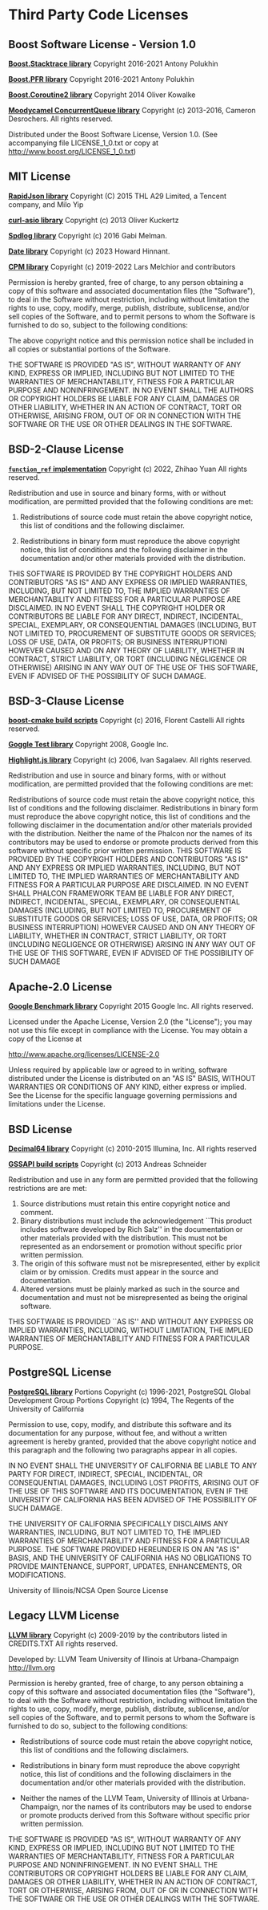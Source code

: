 # Third Party Code Licenses

## Boost Software License - Version 1.0

**[Boost.Stacktrace library](https://github.com/boostorg/stacktrace)**
Copyright 2016-2021 Antony Polukhin

**[Boost.PFR library](https://github.com/boostorg/pfr/)**
Copyright 2016-2021 Antony Polukhin

**[Boost.Coroutine2 library](https://github.com/boostorg/coroutine2)**
Copyright 2014 Oliver Kowalke

**[Moodycamel ConcurrentQueue library](https://github.com/cameron314/concurrentqueue/)**
Copyright (c) 2013-2016, Cameron Desrochers. All rights reserved.

Distributed under the Boost Software License, Version 1.0. (See accompanying
file LICENSE_1_0.txt or copy at http://www.boost.org/LICENSE_1_0.txt)

## MIT License

**[RapidJson library](https://github.com/Tencent/rapidjson/)**
Copyright (C) 2015 THL A29 Limited, a Tencent company, and Milo Yip

**[curl-asio library](https://github.com/mologie/curl-asio)**
Copyright (c) 2013 Oliver Kuckertz

**[Spdlog  library](https://github.com/gabime/spdlog)**
Copyright (c) 2016 Gabi Melman.

**[Date library](https://github.com/HowardHinnant/date)**
Copyright (c) 2023 Howard Hinnant.

**[CPM library](https://github.com/cpm-cmake/CPM.cmake)**
Copyright (c) 2019-2022 Lars Melchior and contributors

Permission is hereby granted, free of charge, to any person obtaining a copy of this software and associated documentation files (the "Software"), to deal in the Software without restriction, including without limitation the rights to use, copy, modify, merge, publish, distribute, sublicense, and/or sell copies of the Software, and to permit persons to whom the Software is furnished to do so, subject to the following conditions:

The above copyright notice and this permission notice shall be included in all copies or substantial portions of the Software.

THE SOFTWARE IS PROVIDED "AS IS", WITHOUT WARRANTY OF ANY KIND, EXPRESS OR IMPLIED, INCLUDING BUT NOT LIMITED TO THE WARRANTIES OF MERCHANTABILITY, FITNESS FOR A PARTICULAR PURPOSE AND NONINFRINGEMENT. IN NO EVENT SHALL THE AUTHORS OR COPYRIGHT HOLDERS BE LIABLE FOR ANY CLAIM, DAMAGES OR OTHER LIABILITY, WHETHER IN AN ACTION OF CONTRACT, TORT OR OTHERWISE, ARISING FROM, OUT OF OR IN CONNECTION WITH THE SOFTWARE OR THE USE OR OTHER DEALINGS IN THE SOFTWARE.

## BSD-2-Clause License

**[`function_ref` implementation](https://github.com/zhihaoy/nontype_functional)**
Copyright (c) 2022, Zhihao Yuan
All rights reserved.

Redistribution and use in source and binary forms, with or without
modification, are permitted provided that the following conditions are met:

1. Redistributions of source code must retain the above copyright notice, this
   list of conditions and the following disclaimer.

2. Redistributions in binary form must reproduce the above copyright notice,
   this list of conditions and the following disclaimer in the documentation
   and/or other materials provided with the distribution.

THIS SOFTWARE IS PROVIDED BY THE COPYRIGHT HOLDERS AND CONTRIBUTORS "AS IS"
AND ANY EXPRESS OR IMPLIED WARRANTIES, INCLUDING, BUT NOT LIMITED TO, THE
IMPLIED WARRANTIES OF MERCHANTABILITY AND FITNESS FOR A PARTICULAR PURPOSE ARE
DISCLAIMED. IN NO EVENT SHALL THE COPYRIGHT HOLDER OR CONTRIBUTORS BE LIABLE
FOR ANY DIRECT, INDIRECT, INCIDENTAL, SPECIAL, EXEMPLARY, OR CONSEQUENTIAL
DAMAGES (INCLUDING, BUT NOT LIMITED TO, PROCUREMENT OF SUBSTITUTE GOODS OR
SERVICES; LOSS OF USE, DATA, OR PROFITS; OR BUSINESS INTERRUPTION) HOWEVER
CAUSED AND ON ANY THEORY OF LIABILITY, WHETHER IN CONTRACT, STRICT LIABILITY,
OR TORT (INCLUDING NEGLIGENCE OR OTHERWISE) ARISING IN ANY WAY OUT OF THE USE
OF THIS SOFTWARE, EVEN IF ADVISED OF THE POSSIBILITY OF SUCH DAMAGE.

## BSD-3-Clause License

**[boost-cmake build scripts](https://github.com/Orphis/boost-cmake)**
Copyright (c) 2016, Florent Castelli All rights reserved.

**[Goggle Test library](https://github.com/google/googletest)**
Copyright 2008, Google Inc.

**[Highlight.js library](https://github.com/highlightjs/highlight.js/)**
Copyright (c) 2006, Ivan Sagalaev.
All rights reserved.


Redistribution and use in source and binary forms, with or without modification, are permitted provided that the following conditions are met:

Redistributions of source code must retain the above copyright notice, this list of conditions and the following disclaimer.
Redistributions in binary form must reproduce the above copyright notice, this list of conditions and the following disclaimer in the documentation and/or other materials provided with the distribution.
Neither the name of the Phalcon nor the names of its contributors may be used to endorse or promote products derived from this software without specific prior written permission.
THIS SOFTWARE IS PROVIDED BY THE COPYRIGHT HOLDERS AND CONTRIBUTORS "AS IS" AND ANY EXPRESS OR IMPLIED WARRANTIES, INCLUDING, BUT NOT LIMITED TO, THE IMPLIED WARRANTIES OF MERCHANTABILITY AND FITNESS FOR A PARTICULAR PURPOSE ARE DISCLAIMED. IN NO EVENT SHALL PHALCON FRAMEWORK TEAM BE LIABLE FOR ANY DIRECT, INDIRECT, INCIDENTAL, SPECIAL, EXEMPLARY, OR CONSEQUENTIAL DAMAGES (INCLUDING, BUT NOT LIMITED TO, PROCUREMENT OF SUBSTITUTE GOODS OR SERVICES; LOSS OF USE, DATA, OR PROFITS; OR BUSINESS INTERRUPTION) HOWEVER CAUSED AND ON ANY THEORY OF LIABILITY, WHETHER IN CONTRACT, STRICT LIABILITY, OR TORT (INCLUDING NEGLIGENCE OR OTHERWISE) ARISING IN ANY WAY OUT OF THE USE OF THIS SOFTWARE, EVEN IF ADVISED OF THE POSSIBILITY OF SUCH DAMAGE

## Apache-2.0 License

**[Google Benchmark library](https://github.com/google/benchmark)**
Copyright 2015 Google Inc. All rights reserved.

Licensed under the Apache License, Version 2.0 (the "License");
you may not use this file except in compliance with the License.
You may obtain a copy of the License at

http://www.apache.org/licenses/LICENSE-2.0

Unless required by applicable law or agreed to in writing, software
distributed under the License is distributed on an "AS IS" BASIS,
WITHOUT WARRANTIES OR CONDITIONS OF ANY KIND, either express or implied.
See the License for the specific language governing permissions and
limitations under the License.

## BSD License

**[Decimal64  library](https://github.com/vpiotr/decimal_for_cpp)**
Copyright (c) 2010-2015 Illumina, Inc.
All rights reserved

**[GSSAPI build scripts](https://github.com/libgit2/libgit2/blob/main/cmake/FindGSSAPI.cmake)**
Copyright (c) 2013 Andreas Schneider

Redistribution and use in any form are permitted provided that the
following restrictions are are met:

1.  Source distributions must retain this entire copyright notice
    and comment.
2.  Binary distributions must include the acknowledgement ``This
    product includes software developed by Rich Salz'' in the
    documentation or other materials provided with the
    distribution.  This must not be represented as an endorsement
   or promotion without specific prior written permission.
3.  The origin of this software must not be misrepresented, either
    by explicit claim or by omission.  Credits must appear in the
    source and documentation.
4.  Altered versions must be plainly marked as such in the source
    and documentation and must not be misrepresented as being the
    original software.

THIS SOFTWARE IS PROVIDED ``AS IS'' AND WITHOUT ANY EXPRESS OR IMPLIED
WARRANTIES, INCLUDING, WITHOUT LIMITATION, THE IMPLIED WARRANTIES OF
MERCHANTABILITY AND FITNESS FOR A PARTICULAR PURPOSE.

## PostgreSQL License

**[PostgreSQL library](https://github.com/postgres/postgres)**
Portions Copyright (c) 1996-2021, PostgreSQL Global Development Group
Portions Copyright (c) 1994, The Regents of the University of California

Permission to use, copy, modify, and distribute this software and its
documentation for any purpose, without fee, and without a written agreement
is hereby granted, provided that the above copyright notice and this
paragraph and the following two paragraphs appear in all copies.

IN NO EVENT SHALL THE UNIVERSITY OF CALIFORNIA BE LIABLE TO ANY PARTY FOR
DIRECT, INDIRECT, SPECIAL, INCIDENTAL, OR CONSEQUENTIAL DAMAGES, INCLUDING
LOST PROFITS, ARISING OUT OF THE USE OF THIS SOFTWARE AND ITS
DOCUMENTATION, EVEN IF THE UNIVERSITY OF CALIFORNIA HAS BEEN ADVISED OF THE
POSSIBILITY OF SUCH DAMAGE.

THE UNIVERSITY OF CALIFORNIA SPECIFICALLY DISCLAIMS ANY WARRANTIES,
INCLUDING, BUT NOT LIMITED TO, THE IMPLIED WARRANTIES OF MERCHANTABILITY
AND FITNESS FOR A PARTICULAR PURPOSE.  THE SOFTWARE PROVIDED HEREUNDER IS
ON AN "AS IS" BASIS, AND THE UNIVERSITY OF CALIFORNIA HAS NO OBLIGATIONS TO
PROVIDE MAINTENANCE, SUPPORT, UPDATES, ENHANCEMENTS, OR MODIFICATIONS.

University of Illinois/NCSA
Open Source License

## Legacy LLVM License

**[LLVM library](https://github.com/llvm/llvm-project)**
Copyright (c) 2009-2019 by the contributors listed in CREDITS.TXT
All rights reserved.

Developed by:
LLVM Team
University of Illinois at Urbana-Champaign
http://llvm.org

Permission is hereby granted, free of charge, to any person obtaining a copy of
this software and associated documentation files (the "Software"), to deal with
the Software without restriction, including without limitation the rights to
use, copy, modify, merge, publish, distribute, sublicense, and/or sell copies
of the Software, and to permit persons to whom the Software is furnished to do
so, subject to the following conditions:

* Redistributions of source code must retain the above copyright notice,
  this list of conditions and the following disclaimers.

* Redistributions in binary form must reproduce the above copyright notice,
  this list of conditions and the following disclaimers in the
  documentation and/or other materials provided with the distribution.

* Neither the names of the LLVM Team, University of Illinois at
  Urbana-Champaign, nor the names of its contributors may be used to
  endorse or promote products derived from this Software without specific
  prior written permission.

THE SOFTWARE IS PROVIDED "AS IS", WITHOUT WARRANTY OF ANY KIND, EXPRESS OR
IMPLIED, INCLUDING BUT NOT LIMITED TO THE WARRANTIES OF MERCHANTABILITY, FITNESS
FOR A PARTICULAR PURPOSE AND NONINFRINGEMENT.  IN NO EVENT SHALL THE
CONTRIBUTORS OR COPYRIGHT HOLDERS BE LIABLE FOR ANY CLAIM, DAMAGES OR OTHER
LIABILITY, WHETHER IN AN ACTION OF CONTRACT, TORT OR OTHERWISE, ARISING FROM,
OUT OF OR IN CONNECTION WITH THE SOFTWARE OR THE USE OR OTHER DEALINGS WITH THE
SOFTWARE.
